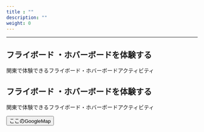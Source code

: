 ```yaml
---
title : ""
description: ""
weight: 0
---
```



<script>
console.log("test2");
var map;
function initMap() {
 map = new google.maps.Map(document.getElementById('map'), { // #mapに地図を埋め込む
     center: { // 地図の中心を指定
           lat: 35.681236, // 緯度
          lng: 139.767125 // 経度
       },
      zoom: 15, // 地図のズームを指定
      mapTypeId: google.maps.MapTypeId.ROADMAP //表示する地図の形式を設定します。今回は道路地図を表示します。
   });
}
</script>
<script src="https://maps.googleapis.com/maps/api/js?key=AIzaSyASolxHXUI2r1377h26yWShGFaVqbD6XR4&callback=initMap"></script>

<hr />
<h2 id="experience">フライボード ・ホバーボードを体験する</h2>

関東で体験できるフライボード・ホバーボードアクティビティ

<div id="map"></div>







<h2 id="enter">フライボード ・ホバーボードを体験する</h2>

関東で体験できるフライボード・ホバーボードアクティビティ

<button>ここのGoogleMap</button>

